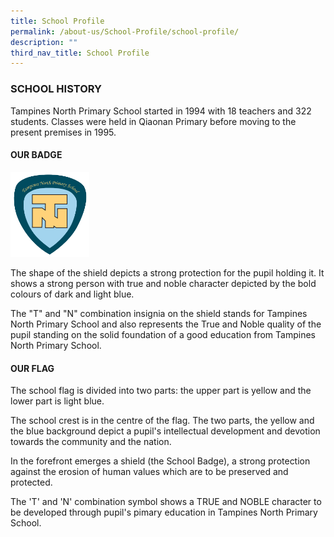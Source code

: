 ```yaml
---
title: School Profile
permalink: /about-us/School-Profile/school-profile/
description: ""
third_nav_title: School Profile
---
```

### **SCHOOL HISTORY**

Tampines North Primary School started in 1994 with 18 teachers and 322 students. Classes were held in Qiaonan Primary before moving to the present premises in 1995.


#### **OUR BADGE**

<img src="/images/Our%20Badge.png" style="width:25%">

The shape of the shield depicts a strong protection for the pupil holding it. It shows a strong person with true and noble character depicted by the bold colours of dark and light blue.

The "T" and "N" combination insignia on the shield stands for Tampines North Primary School and also represents the True and Noble quality of the pupil standing on the solid foundation of a good education from Tampines North Primary School.

#### **OUR FLAG**

The school flag is divided into two parts: the upper part is yellow and the lower part is light blue.

The school crest is in the centre of the flag. The two parts, the yellow and the blue background depict a pupil's intellectual development and devotion towards the community and the nation.

In the forefront emerges a shield (the School Badge), a strong protection against the erosion of human values which are to be preserved and protected.

The 'T' and 'N' combination symbol shows a TRUE and NOBLE character to be developed through pupil's pimary education in Tampines North Primary School.
